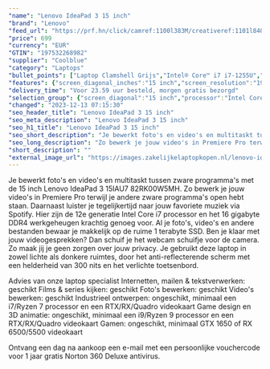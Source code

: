 ```yaml
---
"name": "Lenovo IdeaPad 3 15 inch"
"brand": "Lenovo"
"feed_url": "https://prf.hn/click/camref:1100l383M/creativeref:1101l84031/destination:https%3A%2F%2Fwww.coolblue.nl%2Fproduct%2F933810"
"price": 699
"currency": "EUR"
"GTIN": "197532268982"
"supplier": "Coolblue"
"category": "Laptops"
"bullet_points": ["Laptop Clamshell Grijs","Intel® Core™ i7 i7-1255U","39,6 cm (15.6\") Full HD 1920 x 1080 Pixels IPS LED backlight 16:9","16 GB DDR4-SDRAM 3200 MHz 1 x 8 GB","1 TB SSD","Intel Iris Xe Graphics","Wi-Fi 6 (802.11ax) Bluetooth 5.1","Lithium-Polymeer (LiPo) 38 Wh 4,8 uur 65 W","Windows 11 Home 64-bit"]
"features": {"screen_diagonal_inches":"15 inch","screen_resolution":"1920 x 1080 Pixels","processor_family":"Intel® Core™ i7","memory_size":"16 GB","memory_type":"DDR4-SDRAM","total_storage_space":"1 TB","operating_system":"Windows 11 Home","battery_capacity":"38 Wh","width":"359,2 mm","depth":"236,5 mm","height":"19,9 mm","weight":"1,63 kg"}
"delivery_time": "Voor 23.59 uur besteld, morgen gratis bezorgd"
"selection_group": {"screen_diagonal":"15 inch","processor":"Intel Core i7","changed_price_past_3_days":false,"product_family":"IdeaPad"}
"changed": "2023-12-13 07:15:30"
"seo_header_title": "Lenovo IdeaPad 3 15 inch"
"seo_meta_description": "Lenovo IdeaPad 3 15 inch"
"seo_h1_title": "Lenovo IdeaPad 3 15 inch"
"seo_short_description": "Je bewerkt foto's en video's en multitaskt tussen zware programma's met de 15 inch Lenovo IdeaPad 3 15IAU7 82RK00W5MH."
"seo_long_description": "Zo bewerk je jouw video's in Premiere Pro terwijl je andere zware programma's open hebt staan. Daarnaast luister je tegelijkertijd naar jouw favoriete muziek via Spotify. Hier zijn de 12e generatie Intel Core i7 processor en het 16 gigabyte DDR4 werkgeheugen krachtig genoeg voor. Al je foto's, video's en andere bestanden bewaar je makkelijk op de ruime 1 terabyte SSD. Ben je klaar met jouw videogesprekken? Dan schuif je het webcam schuifje voor de camera. Zo maak jij je geen zorgen over jouw privacy. Je gebruikt deze laptop in zowel lichte als donkere ruimtes, door het anti-reflecterende scherm met een helderheid van 300 nits en het verlichte toetsenbord. \r\n\r\nAdvies van onze laptop specialist\r\nInternetten, mailen & tekstverwerken: geschikt\r\nFilms & series kijken: geschikt\r\nFoto's bewerken: geschikt\r\nVideo's bewerken: geschikt\r\nIndustrieel ontwerpen: ongeschikt, minimaal een i7/Ryzen 7 processor en een RTX/RX/Quadro videokaart\r\nGame design en 3D animatie: ongeschikt, minimaal een i9/Ryzen 9 processor en een RTX/RX/Quadro videokaart\r\nGamen: ongeschikt, minimaal GTX 1650 of RX 6500/5500 videokaart\r\n \r\nOntvang een dag na aankoop een e-mail met een persoonlijke vouchercode voor 1 jaar gratis Norton 360 Deluxe antivirus."
"short_description": ""
"external_image_url": "https://images.zakelijkelaptopkopen.nl/lenovo-ideapad-3-15-inch.webp"
---
```


Je bewerkt foto's en video's en multitaskt tussen zware programma's met de 15 inch Lenovo IdeaPad 3 15IAU7 82RK00W5MH. Zo bewerk je jouw video's in Premiere Pro terwijl je andere zware programma's open hebt staan. Daarnaast luister je tegelijkertijd naar jouw favoriete muziek via Spotify. Hier zijn de 12e generatie Intel Core i7 processor en het 16 gigabyte DDR4 werkgeheugen krachtig genoeg voor. Al je foto's, video's en andere bestanden bewaar je makkelijk op de ruime 1 terabyte SSD. Ben je klaar met jouw videogesprekken? Dan schuif je het webcam schuifje voor de camera. Zo maak jij je geen zorgen over jouw privacy. Je gebruikt deze laptop in zowel lichte als donkere ruimtes, door het anti-reflecterende scherm met een helderheid van 300 nits en het verlichte toetsenbord.

Advies van onze laptop specialist
Internetten, mailen & tekstverwerken: geschikt
Films & series kijken: geschikt
Foto's bewerken: geschikt
Video's bewerken: geschikt
Industrieel ontwerpen: ongeschikt, minimaal een i7/Ryzen 7 processor en een RTX/RX/Quadro videokaart
Game design en 3D animatie: ongeschikt, minimaal een i9/Ryzen 9 processor en een RTX/RX/Quadro videokaart
Gamen: ongeschikt, minimaal GTX 1650 of RX 6500/5500 videokaart
 
Ontvang een dag na aankoop een e-mail met een persoonlijke vouchercode voor 1 jaar gratis Norton 360 Deluxe antivirus.